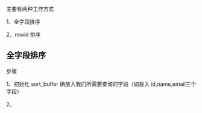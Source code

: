 主要有两种工作方式

1、全字段排序 

2、rowid 排序

## 全字段排序

步骤

1、初始化 sort_buffer 确放入我们所需要查询的字段（如放入 id,name,email三个字段）

2、

